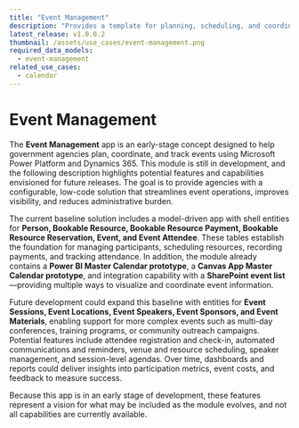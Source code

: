 ```yaml
---
title: "Event Management"
description: "Provides a template for planning, scheduling, and coordinating events, attendees, and bookable resources across an organization."
latest_release: v1.0.0.2
thumbnail: /assets/use_cases/event-management.png
required_data_models:
  - event-management
related_use_cases:
  - calendar
---
```


# Event Management

The **Event Management** app is an early-stage concept designed to help government agencies plan, coordinate, and track events using Microsoft Power Platform and Dynamics 365. This module is still in development, and the following description highlights potential features and capabilities envisioned for future releases. The goal is to provide agencies with a configurable, low-code solution that streamlines event operations, improves visibility, and reduces administrative burden.

The current baseline solution includes a model-driven app with shell entities for **Person, Bookable Resource, Bookable Resource Payment, Bookable Resource Reservation, Event, and Event Attendee**. These tables establish the foundation for managing participants, scheduling resources, recording payments, and tracking attendance. In addition, the module already contains a **Power BI Master Calendar prototype**, a **Canvas App Master Calendar prototype**, and integration capability with a **SharePoint event list**—providing multiple ways to visualize and coordinate event information.

Future development could expand this baseline with entities for **Event Sessions, Event Locations, Event Speakers, Event Sponsors, and Event Materials**, enabling support for more complex events such as multi-day conferences, training programs, or community outreach campaigns. Potential features include attendee registration and check-in, automated communications and reminders, venue and resource scheduling, speaker management, and session-level agendas. Over time, dashboards and reports could deliver insights into participation metrics, event costs, and feedback to measure success.

Because this app is in an early stage of development, these features represent a vision for what may be included as the module evolves, and not all capabilities are currently available.
